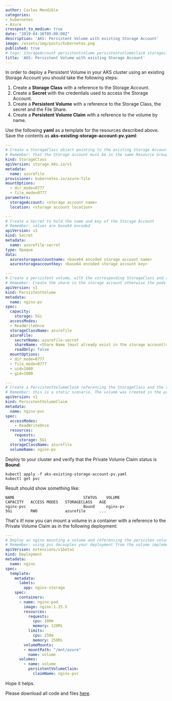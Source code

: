 ```yaml
---
author: Carlos Mendible
categories:
- kubernetes
- Azure
crosspost_to_medium: true
date: "2019-04-16T05:00:00Z"
description: 'AKS: Persistent Volume with existing Storage Account'
image: /assets/img/posts/kubernetes.png
published: true
# tags: StorageAccount persistentvolume persistentvolumeclaim storageclass
title: 'AKS: Persistent Volume with existing Storage Account'
---
```


In order to deploy a Persistent Volume in your AKS cluster using an existing Storage Account you should take the following steps:

1. Create a **Storage Class** with a reference to the Storage Account.
1. Create a **Secret** with the credentials used to access the Storage Account.
1. Create a **Persistent Volume** with a reference to the Storage Class, the secret and the File Share.
1. Create a **Persistent Volume Claim** with a reference to the volume by name.

Use the following **yaml** as a template for the resources described above. Save the contents as **aks-existing-storage-account-pv.yaml**:

``` yaml
---
# Create a StorageClass object pointing to the existing Storage Account
# Remember: that the Storage account must be in the same Resource Group where the AKS cluster is deployed
kind: StorageClass
apiVersion: storage.k8s.io/v1
metadata:
  name: azurefile
provisioner: kubernetes.io/azure-file
mountOptions:
  - dir_mode=0777
  - file_mode=0777
parameters:
  storageAccount: <storage account name>
  location: <storage account location>

---
# Create a Secret to hold the name and key of the Storage Account
# Remember: values are base64 encoded
apiVersion: v1
kind: Secret
metadata:
  name: azurefile-secret
type: Opaque
data:
  azurestorageaccountname: <base64 encoded storage account name>
  azurestorageaccountkey: <base64 encoded storage account key>

---
# Create a persistent volume, with the corresponding StorageClass and the reference to the Azure File secret.
# Remember: Create the share in the storage account otherwise the pods will fail with a "No such file or directory"
apiVersion: v1
kind: PersistentVolume
metadata:
  name: nginx-pv
spec:
  capacity:
    storage: 5Gi
  accessModes:
  - ReadWriteOnce
  storageClassName: azurefile
  azureFile:
    secretName: azurefile-secret
    shareName: <Share Name (must already exist in the storage account)>
    readOnly: false
  mountOptions:
  - dir_mode=0777
  - file_mode=0777
  - uid=1000
  - gid=1000

---
# Create a PersistentVolumeClaim referencing the StorageClass and the volume
# Remember: this is a static scenario. The volume was created in the previous step.
apiVersion: v1
kind: PersistentVolumeClaim
metadata:
  name: nginx-pvc
spec:
  accessModes:
    - ReadWriteOnce  
  resources:
    requests:
      storage: 5Gi
  storageClassName: azurefile
  volumeName: nginx-pv
```

Deploy to your cluster and verify that the Private Volume Claim status is **Bound**:

``` shell
kubectl apply -f aks-existing-storage-account-pv.yaml
kubectl get pvc
```

Result should show something like:

``` shell
NAME                              STATUS    VOLUME                      CAPACITY   ACCESS MODES   STORAGECLASS   AGE
nginx-pvc                         Bound     nginx-pv                    5Gi        RWO            azurefile      ...
```

That's it! now you can mount a volume in a container with a reference to the Private Volume Claim as in the following deployment:

``` yaml
---
# Deploy an nginx mounting a volume and referencing the persisten volume claim
# Remember: using pvc decouples your deployment from the volume implementations
apiVersion: extensions/v1beta1
kind: Deployment
metadata:
  name: nginx
spec:  
  template:
    metadata:
      labels:
        app: nginx-storage
    spec:
      containers:
      - name: nginx-pod
        image: nginx:1.15.5
        resources:
          requests:
            cpu: 100m
            memory: 128Mi
          limits:
            cpu: 250m
            memory: 256Mi
        volumeMounts:
        - mountPath: "/mnt/azure"
          name: volume
      volumes:
        - name: volume
          persistentVolumeClaim:
            claimName: nginx-pvc
```

Hope it helps.

Please download all code and files [here](https://github.com/cmendible/kubernetes.samples/tree/master/16.aks-pv-with-existing-storage-account).